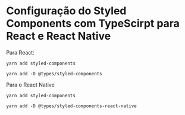 # Configuração do Styled Components com TypeScirpt para React e React Native

  Para React: 
  ```console
yarn add styled-components
   ```
  
  ```console
yarn add -D @types/styled-components 
  ```
  
  Para o React Native
  
  ```console
  yarn add styled-components
  ```
  
  ```console
yarn add -D @types/styled-components-react-native
  ```
  


